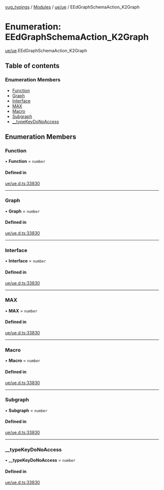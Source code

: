 [yug_typings](../README.md) / [Modules](../modules.md) / [ue/ue](../modules/ue_ue.md) / EEdGraphSchemaAction\_K2Graph

# Enumeration: EEdGraphSchemaAction\_K2Graph

[ue/ue](../modules/ue_ue.md).EEdGraphSchemaAction_K2Graph

## Table of contents

### Enumeration Members

- [Function](ue_ue.EEdGraphSchemaAction_K2Graph.md#function)
- [Graph](ue_ue.EEdGraphSchemaAction_K2Graph.md#graph)
- [Interface](ue_ue.EEdGraphSchemaAction_K2Graph.md#interface)
- [MAX](ue_ue.EEdGraphSchemaAction_K2Graph.md#max)
- [Macro](ue_ue.EEdGraphSchemaAction_K2Graph.md#macro)
- [Subgraph](ue_ue.EEdGraphSchemaAction_K2Graph.md#subgraph)
- [\_\_typeKeyDoNoAccess](ue_ue.EEdGraphSchemaAction_K2Graph.md#__typekeydonoaccess)

## Enumeration Members

### Function

• **Function** = `number`

#### Defined in

[ue/ue.d.ts:33830](https://github.com/YugMetaverse/yug_typings/blob/b7d9b19/ue/ue.d.ts#L33830)

___

### Graph

• **Graph** = `number`

#### Defined in

[ue/ue.d.ts:33830](https://github.com/YugMetaverse/yug_typings/blob/b7d9b19/ue/ue.d.ts#L33830)

___

### Interface

• **Interface** = `number`

#### Defined in

[ue/ue.d.ts:33830](https://github.com/YugMetaverse/yug_typings/blob/b7d9b19/ue/ue.d.ts#L33830)

___

### MAX

• **MAX** = `number`

#### Defined in

[ue/ue.d.ts:33830](https://github.com/YugMetaverse/yug_typings/blob/b7d9b19/ue/ue.d.ts#L33830)

___

### Macro

• **Macro** = `number`

#### Defined in

[ue/ue.d.ts:33830](https://github.com/YugMetaverse/yug_typings/blob/b7d9b19/ue/ue.d.ts#L33830)

___

### Subgraph

• **Subgraph** = `number`

#### Defined in

[ue/ue.d.ts:33830](https://github.com/YugMetaverse/yug_typings/blob/b7d9b19/ue/ue.d.ts#L33830)

___

### \_\_typeKeyDoNoAccess

• **\_\_typeKeyDoNoAccess** = `number`

#### Defined in

[ue/ue.d.ts:33830](https://github.com/YugMetaverse/yug_typings/blob/b7d9b19/ue/ue.d.ts#L33830)
